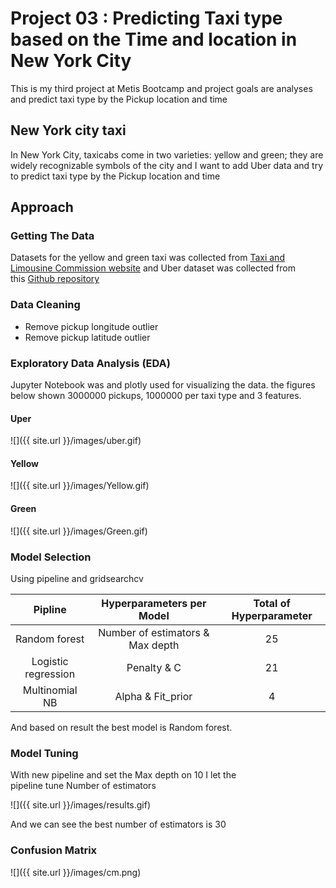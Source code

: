 # Project 03 : Predicting Taxi type based on the Time and location in New York City

This is my third project at Metis Bootcamp and project goals are analyses and predict taxi type by the Pickup location and time


## New York city taxi
In New York City, taxicabs come in two varieties: yellow and green; they are widely recognizable symbols of the city and I want to add Uber data and try to predict taxi type by the Pickup location and time

## Approach

### Getting The Data
Datasets for the yellow and green taxi was collected from [Taxi and Limousine Commission website](https://www1.nyc.gov/site/tlc/about/tlc-trip-record-data.page) and Uber dataset was collected from this [Github repository](https://github.com/fivethirtyeight/uber-tlc-foil-response/blob/master/uber-trip-data/uber-raw-data-sep14.csv)

### Data Cleaning
- Remove pickup longitude outlier
- Remove pickup latitude outlier


### Exploratory Data Analysis (EDA)

Jupyter Notebook was and plotly used for visualizing the data. the figures below shown 3000000 pickups, 1000000 per taxi type and 3 features.

#### Uper
![]({{ site.url }}/images/uber.gif)

#### Yellow
![]({{ site.url }}/images/Yellow.gif)

#### Green
![]({{ site.url }}/images/Green.gif)

### Model Selection

Using pipeline and gridsearchcv

|       Pipline       	|    Hyperparameters per Model   	| Total of Hyperparameter 	|
|:-------------------:	|:------------------------------:	|:-----------------------:	|
|    Random forest    	| Number of estimators & Max depth 	|            25           	|
| Logistic regression 	|            Penalty & C           	|            21           	|
|    Multinomial NB   	|         Alpha & Fit_prior        	|            4            	|

And based on result the best model is Random forest.

### Model Tuning
With new pipeline and set the Max depth on 10 I let the pipeline tune Number of estimators

![]({{ site.url }}/images/results.gif)

And we can see the best number of estimators is 30
### Confusion Matrix

![]({{ site.url }}/images/cm.png)
